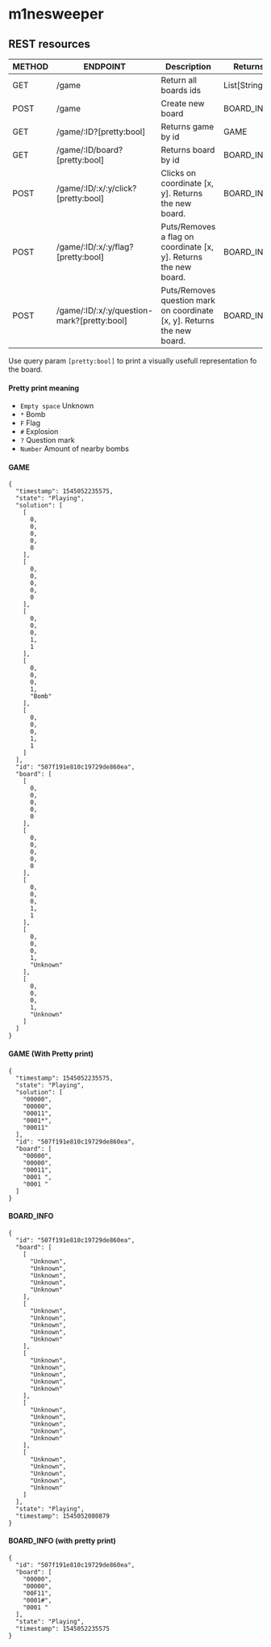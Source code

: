 # m1nesweeper

## REST resources

| METHOD        | ENDPOINT                                    | Description                                                             | Returns
| ------------- |---------------------------------------------| ------------------------------------------------------------------------|---------
| GET           | /game                                       | Return all boards ids                                                   | List[String]
| POST          | /game                                       | Create new board                                                        | BOARD_INFO
| GET           | /game/:ID?[pretty:bool]                     | Returns game by id                                                      | GAME
| GET           | /game/:ID/board?[pretty:bool]               | Returns board by id                                                     | BOARD_INFO
| POST          | /game/:ID/:x/:y/click?[pretty:bool]         | Clicks on coordinate [x, y]. Returns the new board.                     | BOARD_INFO
| POST          | /game/:ID/:x/:y/flag?[pretty:bool]          | Puts/Removes a flag on coordinate [x, y]. Returns the new board.        | BOARD_INFO
| POST          | /game/:ID/:x/:y/question-mark?[pretty:bool] | Puts/Removes question mark on coordinate [x, y]. Returns the new board. | BOARD_INFO

Use query param `[pretty:bool]` to print a visually usefull representation fo the board.

#### Pretty print meaning

* `Empty space` Unknown   
* `*` Bomb  
* `F` Flag  
* `#` Explosion  
* `?` Question mark  
* `Number` Amount of nearby bombs  

#### GAME

```
{
  "timestamp": 1545052235575,
  "state": "Playing",
  "solution": [
    [
      0,
      0,
      0,
      0,
      0
    ],
    [
      0,
      0,
      0,
      0,
      0
    ],
    [
      0,
      0,
      0,
      1,
      1
    ],
    [
      0,
      0,
      0,
      1,
      "Bomb"
    ],
    [
      0,
      0,
      0,
      1,
      1
    ]
  ],
  "id": "507f191e810c19729de860ea",
  "board": [
    [
      0,
      0,
      0,
      0,
      0
    ],
    [
      0,
      0,
      0,
      0,
      0
    ],
    [
      0,
      0,
      0,
      1,
      1
    ],
    [
      0,
      0,
      0,
      1,
      "Unknown"
    ],
    [
      0,
      0,
      0,
      1,
      "Unknown"
    ]
  ]
}
```

#### GAME (With Pretty print)

```
{
  "timestamp": 1545052235575,
  "state": "Playing",
  "solution": [
    "00000",
    "00000",
    "00011",
    "0001*",
    "00011"
  ],
  "id": "507f191e810c19729de860ea",
  "board": [
    "00000",
    "00000",
    "00011",
    "0001 ",
    "0001 "
  ]
}
```

#### BOARD_INFO

```
{
  "id": "507f191e810c19729de860ea",
  "board": [
    [
      "Unknown",
      "Unknown",
      "Unknown",
      "Unknown",
      "Unknown"
    ],
    [
      "Unknown",
      "Unknown",
      "Unknown",
      "Unknown",
      "Unknown"
    ],
    [
      "Unknown",
      "Unknown",
      "Unknown",
      "Unknown",
      "Unknown"
    ],
    [
      "Unknown",
      "Unknown",
      "Unknown",
      "Unknown",
      "Unknown"
    ],
    [
      "Unknown",
      "Unknown",
      "Unknown",
      "Unknown",
      "Unknown"
    ]
  ],
  "state": "Playing",
  "timestamp": 1545052080879
}
``` 

#### BOARD_INFO (with pretty print)

```
{
  "id": "507f191e810c19729de860ea",
  "board": [
    "00000",
    "00000",
    "00F11",
    "0001#",
    "0001 "
  ],
  "state": "Playing",
  "timestamp": 1545052235575
}
```    
  
  
  